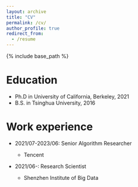 ```yaml
---
layout: archive
title: "CV"
permalink: /cv/
author_profile: true
redirect_from:
  - /resume
---
```


{% include base_path %}

Education
======
* Ph.D in University of California, Berkeley, 2021
* B.S. in Tsinghua University, 2016

Work experience
======
* 2021/07-2023/06: Senior Algorithm Researcher 
  * Tencent

* 2021/06-: Research Scientist
  * Shenzhen Institute of Big Data
  

